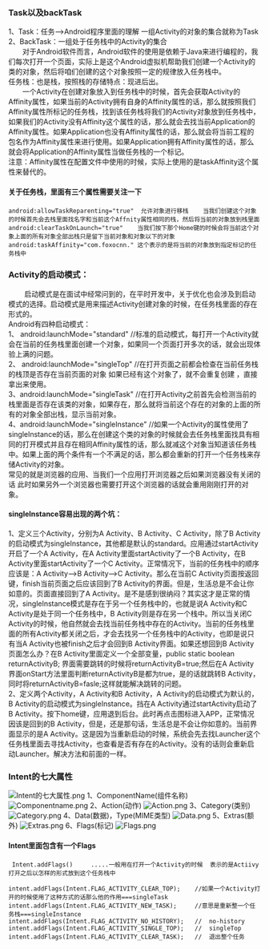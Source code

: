### Task以及backTask
1、Task：任务-->Android程序里面的理解 一组Activity的对象的集合就称为Task  
2、BackTask：一组处于任务栈中的Activity的集合  
&emsp;&emsp;对于Android软件而言，Android软件的使用是依赖于Java来进行编程的，我们每次打开一个页面，实际上是这个Android虚拟机帮助我们创建一个Activity的类的对象，然后将咱们创建的这个对象按照一定的规律放入任务栈中。  
任务栈：也是栈，按照栈的存储特点：现进后出。  
&emsp;&emsp;一个Activity在创建对象放入到任务栈中的时候，首先会获取Activity的Affinity属性，如果当前的Activity拥有自身的Affinity属性的话，那么就按照我们Affinity属性所标记的任务栈，找到该任务栈将我们的Activity对象放到任务栈中，如果我们的Activity没有Affinity这个属性的话，那么就会去找当前Application的Affinity属性。如果Application也没有Affinity属性的话，那么就会将当前工程的包名作为Affinity属性来进行使用。如果Application拥有Affinity属性的话，那么就会将Application的Affinity属性当做任务栈的一个标记。  
注意：Affinity属性在配置文件中使用的时候，实际上使用的是taskAffinity这个属性来替代的。  
#### 关于任务栈，里面有三个属性需要关注一下
```
android:allowTaskReparenting="true"  允许对象进行移栈    当我们创建这个对象的时候首先会去栈里面找名字和当前这个Affnity属性相同的栈，然后将当前的对象放到栈里面
android:clearTaskOnLaunch="true"    当我们按下那个Home键的时候会将当前这个对象上面的所有对象全部出栈只是留下当前对象和对象以下的对象
android:taskAffinity="com.foxocnn." 这个表示的是将当前的对象放到指定标记的任务栈中
```
### Activity的启动模式：
&emsp;&emsp; 启动模式是在面试中经常问到的，在平时开发中，关于优化也会涉及到启动模式的选择。启动模式是用来描述Activity创建对象的时候，在任务栈里面的存在形式的。  
Android有四种启动模式：  
1、 android:launchMode="standard"   //标准的启动模式，每打开一个Activity就会在当前的任务栈里面创建一个对象，如果同一个页面打开多次的话，就会出现体验上满的问题。  
2、 android:launchMode="singleTop"  //在打开页面之前都会检查在当前任务栈的栈顶是否存在当前页面的对象 如果已经有这个对象了，就不会重复创建 ，直接拿出来使用。  
3、android:launchMode="singleTask"  //在打开Activity之前首先会检测当前的栈里面是否存在该类的对象，如果存在，那么就将当前这个存在的对象的上面的所有的对象全部出栈，显示当前对象。  
4、android:launchMode="singleInstance"  //如果一个Activity的属性使用了singleInstance的话，那么在创建这个类的对象的时候就会去任务栈里面找具有相同的打开模式并且存在相同Affinity属性的话，那么就减这个对象当知道该任务栈中。如果上面的两个条件有一个不满足的话，那么都会重新的打开一个任务栈来存储Activity的对象。  
常见的就是浏览器的应用、当我们一个应用打开浏览器之后如果浏览器没有关闭的话 此时如果另外一个浏览器也需要打开这个浏览器的话就会重用刚刚打开的对象。  
#### singleInstance容易出现的两个坑：
1、定义三个Activity，分别为A Activity、B Activity、C Activity，除了B Activity的启动模式为singleInstance，其他都是默认的standard。应用通过startActivity开启了一个A Activity，在A Activity里面startActivity了一个B Activity，在B Activity里面startActivity了一个C Activity。正常情况下，当前的任务栈中的顺序应该是：A Activity-->B Activity-->C Activity。那么在当前C Activity页面按返回键，finish当前页面之后应该回到了B Activity的界面。但是，生活总是不会让你如意的。页面直接回到了A Activity。是不是感到很纳闷？其实这才是正常的情况，singleInstance模式是存在于另一个任务栈中的，也就是说A Activity和C Activity是处于同一个任务栈中，B Activity则是存在另一个栈中。所以当关闭C Activity的时候，他自然就会去找当前任务栈中存在的Activity。当前的任务栈里面的所有Activity都关闭之后，才会去找另一个任务栈中的Activity，也即是说只有当A Activity也被finish之后才会回到B Activity界面。如果还想回到B Activity页面怎么办？在B Activity里面定义一个全部变量，public static boolean returnActivityB; 界面需要跳转的时候将returnActivityB=true;然后在A Activity界面onStart方法里面判断returnActivityB是都为true，是的话就跳转B Activity，同时将returnActivityB=fasle;这样就能解决跳转的问题。  
2、定义两个Activity，A Activity和B Activity，A Activity的启动模式为默认的，B Activity的启动模式为singleInstance。挡在A Activity通过startActivity启动了B Activity。按下home键，应用退到后台。此时再点击图标进入APP，正常情况因该是回到的B Activity，但是，还是那句话，生活总是不会让你如意的。当前界面显示的是A Activity。这是因为当重新启动的时候，系统会先去找Launcher这个任务栈里面去寻找Activity，也查看是否有存在的Activity。没有的话则会重新启动Launcher。解决方法和前面的一样。  
### Intent的七大属性
![Intent的七大属性.png](https://upload-images.jianshu.io/upload_images/7156039-11c77aa78d37d2db.png?imageMogr2/auto-orient/strip%7CimageView2/2/w/1240)
1、ComponentName(组件名称)
![Componentname.png](https://upload-images.jianshu.io/upload_images/7156039-03043ad92fd379cc.png?imageMogr2/auto-orient/strip%7CimageView2/2/w/1240)
2、Action(动作)
![Action.png](https://upload-images.jianshu.io/upload_images/7156039-e4ff76da5682cd48.png?imageMogr2/auto-orient/strip%7CimageView2/2/w/1240)
3、Category(类别)
![Category.png](https://upload-images.jianshu.io/upload_images/7156039-c98963d95868d9c6.png?imageMogr2/auto-orient/strip%7CimageView2/2/w/1240)
4、Data(数据)，Type(MIME类型)
![Data.png](https://upload-images.jianshu.io/upload_images/7156039-c8c50b3784e4c3f1.png?imageMogr2/auto-orient/strip%7CimageView2/2/w/1240)
5、Extras(额外)
![Extras.png](https://upload-images.jianshu.io/upload_images/7156039-e44479933baafa99.png?imageMogr2/auto-orient/strip%7CimageView2/2/w/1240)
6、Flags(标记)
![Flags.png](https://upload-images.jianshu.io/upload_images/7156039-84ea96df2057c9b1.png?imageMogr2/auto-orient/strip%7CimageView2/2/w/1240)
#### Intent里面包含有一个Flags
```
 Intent.addFlags()     .....一般用在打开一个Activity的时候  表示的是Actiivy打开之后以怎样的形式放到这个任务栈中

intent.addFlags(Intent.FLAG_ACTIVITY_CLEAR_TOP);    //如果一个Activity打开的时候使用了这种方式的话那么他的作用===singleTask
intent.addFlags(Intent.FLAG_ACTIVITY_NEW_TASK);     //意思是重新整一个任务栈===singleInstance
intent.addFlags(Intent.FLAG_ACTIVITY_NO_HISTORY);   //  no-history
intent.addFlags(Intent.FLAG_ACTIVITY_SINGLE_TOP);   //  singleTop
intent.addFlags(Intent.FLAG_ACTIVITY_CLEAR_TASK);   //  退出整个任务
```
